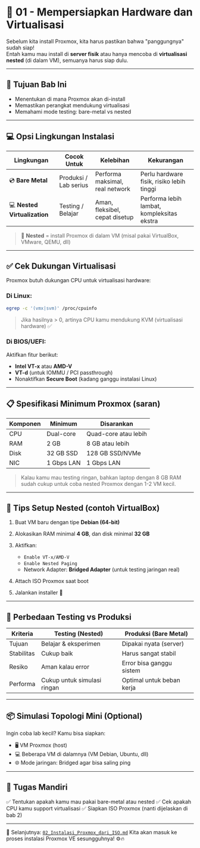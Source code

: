 # 🧰 01 - Mempersiapkan Hardware dan Virtualisasi

Sebelum kita install Proxmox, kita harus pastikan bahwa "panggungnya" sudah siap!  
Entah kamu mau install di **server fisik** atau hanya mencoba di **virtualisasi nested** (di dalam VM), semuanya harus siap dulu.

---

## 🎯 Tujuan Bab Ini

- Menentukan di mana Proxmox akan di-install
- Memastikan perangkat mendukung virtualisasi
- Memahami mode testing: bare-metal vs nested

---

## 💻 Opsi Lingkungan Instalasi

| Lingkungan   | Cocok Untuk        | Kelebihan                           | Kekurangan                           |
|--------------|--------------------|-------------------------------------|--------------------------------------|
| 💿 **Bare Metal** | Produksi / Lab serius | Performa maksimal, real network     | Perlu hardware fisik, risiko lebih tinggi |
| 💻 **Nested Virtualization** | Testing / Belajar  | Aman, fleksibel, cepat disetup      | Performa lebih lambat, kompleksitas ekstra |

> 🧠 **Nested** = install Proxmox di dalam VM (misal pakai VirtualBox, VMware, QEMU, dll)

---

## ✅ Cek Dukungan Virtualisasi

Proxmox butuh dukungan CPU untuk virtualisasi hardware:

### Di Linux:
```bash
egrep -c '(vmx|svm)' /proc/cpuinfo
````

> Jika hasilnya > 0, artinya CPU kamu mendukung KVM (virtualisasi hardware) ✅

### Di BIOS/UEFI:

Aktifkan fitur berikut:

* **Intel VT-x** atau **AMD-V**
* **VT-d** (untuk IOMMU / PCI passthrough)
* Nonaktifkan **Secure Boot** (kadang ganggu instalasi Linux)

---

## 📋 Spesifikasi Minimum Proxmox (saran)

| Komponen | Minimum    | Disarankan           |
| -------- | ---------- | -------------------- |
| CPU      | Dual-core  | Quad-core atau lebih |
| RAM      | 2 GB       | 8 GB atau lebih      |
| Disk     | 32 GB SSD  | 128 GB SSD/NVMe      |
| NIC      | 1 Gbps LAN | 1 Gbps LAN           |

> Kalau kamu mau testing ringan, bahkan laptop dengan 8 GB RAM sudah cukup untuk coba nested Proxmox dengan 1-2 VM kecil.

---

## 🧪 Tips Setup Nested (contoh VirtualBox)

1. Buat VM baru dengan tipe **Debian (64-bit)**
2. Alokasikan RAM minimal **4 GB**, dan disk minimal **32 GB**
3. Aktifkan:

   * `Enable VT-x/AMD-V`
   * `Enable Nested Paging`
   * Network Adapter: **Bridged Adapter** (untuk testing jaringan real)
4. Attach ISO Proxmox saat boot
5. Jalankan installer 🚀

---

## 🧠 Perbedaan Testing vs Produksi

| Kriteria   | Testing (Nested)            | Produksi (Bare Metal)     |
| ---------- | --------------------------- | ------------------------- |
| Tujuan     | Belajar & eksperimen        | Dipakai nyata (server)    |
| Stabilitas | Cukup baik                  | Harus sangat stabil       |
| Resiko     | Aman kalau error            | Error bisa ganggu sistem  |
| Performa   | Cukup untuk simulasi ringan | Optimal untuk beban kerja |

---

## 📦 Simulasi Topologi Mini (Optional)

Ingin coba lab kecil?
Kamu bisa siapkan:

* 🖥 VM Proxmox (host)
* 💻 Beberapa VM di dalamnya (VM Debian, Ubuntu, dll)
* 🌐 Mode jaringan: Bridged agar bisa saling ping

---

## 🎯 Tugas Mandiri

✅ Tentukan apakah kamu mau pakai bare-metal atau nested
✅ Cek apakah CPU kamu support virtualisasi
✅ Siapkan ISO Proxmox (nanti dijelaskan di bab 2)

---

📍 Selanjutnya: [`02_Instalasi_Proxmox_dari_ISO.md`](02_Instalasi_Proxmox_dari_ISO.md)
Kita akan masuk ke proses instalasi Proxmox VE sesungguhnya! ⚙️🔥


